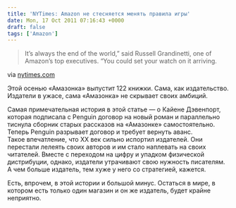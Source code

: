```yaml
---
title: 'NYTimes: Amazon не стесняется менять правила игры'
date: Mon, 17 Oct 2011 07:16:43 +0000
draft: false
tags: ['Amazon']
---
```


> It’s always the end of the world,” said Russell Grandinetti, one of Amazon’s top executives. “You could set your watch on it arriving.

via [nytimes.com](http://www.nytimes.com/2011/10/17/technology/amazon-rewrites-the-rules-of-book-publishing.html?_r=1&pagewanted=all)

Этой осенью «Амазонка» выпустит 122 книжки. Сама, как издательство. Издатели в ужасе, сама «Амазонка» не скрывает своих амбиций.

Самая примечательная история в этой статье — о Кайене Дэвенпорт, которая подписала с Penguin договор на новый роман и параллельно тиснула сборник старых рассказов на «Амазонке» самостоятельно. Теперь Penguin разрывает договор и требует вернуть аванс.  
Такое впечатление, что ХХ век сильно испортил издателей. Они перестали лелеять своих авторов и им стало наплевать на своих читателей. Вместе с переходом на цифру и упадком физической дистрибуции, однако, издатели утрачивают свою нужность писателям. А чем больше издатель, тем хуже у него со стратегией, кажется.

Есть, впрочем, в этой истории и большой минус. Остаться в мире, в котором есть только один магазин и он же издатель, будет крайне неприятно.
